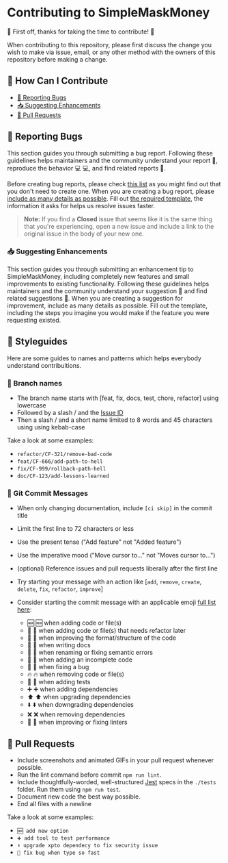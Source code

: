 # Contributing to SimpleMaskMoney

🎉 First off, thanks for taking the time to contribute! 🎉

When contributing to this repository, please first discuss the change you wish to make via issue, email, or any other method with the owners of this repository before making a change.

## 💪 How Can I Contribute

* [🐛 Reporting Bugs](#-reporting-bugs)
* [📥 Suggesting Enhancements](#-suggesting-enhancements)
* [🔀 Pull Requests](#-pull-requests)

## 🐛 Reporting Bugs

This section guides you through submitting a bug report. Following these guidelines helps maintainers and the community understand your report :pencil:, reproduce the behavior :computer: :computer:, and find related reports :mag_right:.

Before creating bug reports, please check [this list]() as you might find out that you don't need to create one. When you are creating a bug report, please [include as many details as possible](#how-do-i-submit-a-good-bug-report). Fill out [the required template](ISSUE_TEMPLATE.md), the information it asks for helps us resolve issues faster.

> **Note:** If you find a **Closed** issue that seems like it is the same thing that you're experiencing, open a new issue and include a link to the original issue in the body of your new one.

### 📥 Suggesting Enhancements

This section guides you through submitting an enhancement tip to SimpleMaskMoney, including completely new features and small improvements to existing functionality. Following these guidelines helps maintainers and the community understand your suggestion 📝 and find related suggestions 🔎. When you are creating a suggestion for improvement, include as many details as possible. Fill out the template, including the steps you imagine you would make if the feature you were requesting existed.

## 💅 Styleguides

Here are some guides to names and patterns which helps everybody understand contribuitions.

### 🌿 Branch names

* The branch name starts with [feat, fix, docs, test, chore, refactor] using lowercase
* Followed by a slash / and the [Issue ID]()
* Then a slash / and a short name limited to 8 words and 45 characters using using kebab-case

Take a look at some examples:

* `refactor/CF-321/remove-bad-code`
* `feat/CF-666/add-path-to-hell`
* `fix/CF-999/rollback-path-hell`
* `doc/CF-123/add-lessons-learned`

### 💬 Git Commit Messages

* When only changing documentation, include `[ci skip]` in the commit title

* Limit the first line to 72 characters or less

* Use the present tense ("Add feature" not "Added feature")

* Use the imperative mood ("Move cursor to..." not "Moves cursor to...")

* (optional) Reference issues and pull requests liberally after the first line

* Try starting your message with an action like [`add`, `remove`, `create`, `delete`, `fix`, `refactor`, `improve`]

* Consider starting the commit message with an applicable emoji [full list here](https://gitmoji.dev/):
  * 🆕 :new: when adding code or file(s)
  * 💩 :poop: when adding code or file(s) that needs refactor later
  * 🎨 :art: when improving the format/structure of the code
  * 📝 :memo: when writing docs
  * 🚚 :truck: when renaming or fixing semantic errors
  * 🚧 :construction: when adding an incomplete code
  * 🐛 :bug: when fixing a bug
  * 🔥 :fire: when removing code or file(s)
  * 🧪 :test_tube: when adding tests
  * ➕ :heavy_plus_sign: when adding dependencies
  * ⬆️ :arrow_up: when upgrading dependencies
  * ⬇️ :arrow_down: when downgrading dependencies
  * ❌ :x: when removing dependencies
  * 🚨 :rotating_light: when improving or fixing linters

## 🔀 Pull Requests

* Include screenshots and animated GIFs in your pull request whenever possible.
* Run the lint command before commit `npm run lint`.
* Include thoughtfully-worded, well-structured [Jest]() specs in the `./tests` folder. Run them using `npm run test`.
* Document new code the best way possible.
* End all files with a newline

Take a look at some examples:

* `🆕 add new option`
* `➕ add tool to test performance`
* `⬆️ upgrade xpto dependecy to fix security issue`
* `🐛 fix bug when type so fast`
